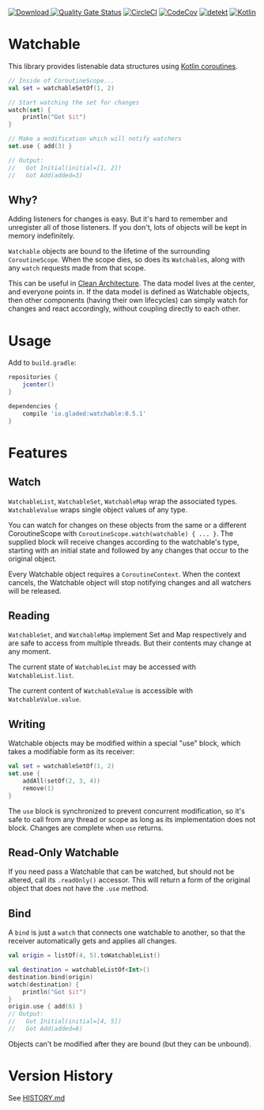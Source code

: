 [ ![Download](https://api.bintray.com/packages/gladed/watchable/watchable/images/download.svg?version=0.5.1) ](https://bintray.com/gladed/watchable/watchable/0.5.1/link)
[![Quality Gate Status](https://sonarcloud.io/api/project_badges/measure?project=gladed_watchable&metric=alert_status)](https://sonarcloud.io/dashboard?id=gladed_watchable)
[![CircleCI](https://circleci.com/gh/gladed/watchable.svg?style=svg)](https://circleci.com/gh/gladed/watchable)
[![CodeCov](https://codecov.io/github/gladed/watchable/coverage.svg?branch=master)](https://codecov.io/github/gladed/watchable)
[![detekt](https://img.shields.io/badge/code%20style-%E2%9D%A4-FF4081.svg)](https://arturbosch.github.io/detekt/)
[![Kotlin](https://img.shields.io/badge/Kotlin-1.3.21-blue.svg)](https://kotlinlang.org/)

# Watchable

This library provides listenable data structures using [Kotlin coroutines](https://kotlinlang.org/docs/reference/coroutines-overview.html).

```kotlin
// Inside of CoroutineScope...
val set = watchableSetOf(1, 2)

// Start watching the set for changes
watch(set) {
    println("Got $it")
}

// Make a modification which will notify watchers
set.use { add(3) }

// Output:
//   Got Initial(initial=[1, 2])
//   Got Add(added=3)
```

## Why?

Adding listeners for changes is easy. But it's hard to remember and unregister all of those listeners. If you don't, lots of objects will be kept in memory indefinitely.

`Watchable` objects are bound to the lifetime of the surrounding `CoroutineScope`. When the scope dies, so does its `Watchable`s, along with any `watch` requests made from that scope.

This can be useful in [Clean Architecture](https://blog.cleancoder.com/uncle-bob/2012/08/13/the-clean-architecture.html). The data model lives at the center, and everyone points in. If the data model is defined as Watchable objects, then other components (having their own lifecycles) can simply watch for changes and react accordingly, without coupling directly to each other.

# Usage

Add to `build.gradle`:

```gradle
repositories {
    jcenter()
}

dependencies {
    compile 'io.gladed:watchable:0.5.1'
}
```

# Features

## Watch

`WatchableList`, `WatchableSet`, `WatchableMap` wrap the associated types. `WatchableValue` wraps single object values of any type.

You can watch for changes on these objects from the same or a different CoroutineScope with `CoroutineScope.watch(watchable) { ... }`. The supplied block will receive changes according to the watchable's type, starting with an initial state and followed by any changes that occur to the original object.

Every Watchable object requires a `CoroutineContext`. When the context cancels, the Watchable object will stop notifying changes and all watchers will be released.

## Reading

`WatchableSet`, and `WatchableMap` implement Set and Map respectively and are safe to access from multiple threads. But their contents may change at any moment.

The current state of `WatchableList` may be accessed with `WatchableList.list`.

The current content of `WatchableValue` is accessible with `WatchableValue.value`.

## Writing

Watchable objects may be modified within a special "use" block, which takes a modifiable form as its receiver:

```kotlin
val set = watchableSetOf(1, 2)
set.use {
    addAll(setOf(2, 3, 4))
    remove(1)
}
```

The `use` block is synchronized to prevent concurrent modification, so it's safe to call from any thread or scope as long as its implementation does not block. Changes are complete when `use` returns.

## Read-Only Watchable

If you need pass a Watchable that can be watched, but should not be altered, call its `.readOnly()` accessor. This will return a form of the original object that does not have the `.use` method.

## Bind

A `bind` is just a `watch` that connects one watchable to another, so that the receiver automatically gets and applies all changes.

```kotlin
val origin = listOf(4, 5).toWatchableList()

val destination = watchableListOf<Int>()
destination.bind(origin)
watch(destination) {
    println("Got $it")
}
origin.use { add(6) }
// Output:
//   Got Initial(initial=[4, 5])
//   Got Add(added=6)
```

Objects can't be modified after they are bound (but they can be unbound).

# Version History

See [HISTORY.md](HISTORY.md)
